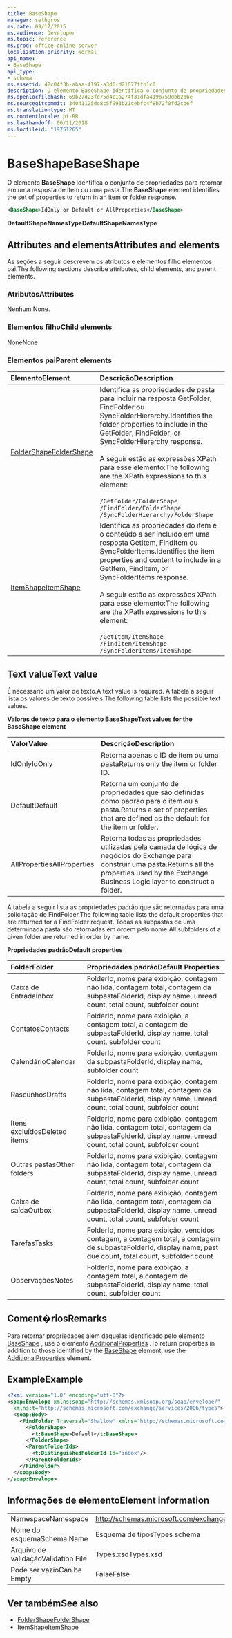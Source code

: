 ```yaml
---
title: BaseShape
manager: sethgros
ms.date: 09/17/2015
ms.audience: Developer
ms.topic: reference
ms.prod: office-online-server
localization_priority: Normal
api_name:
- BaseShape
api_type:
- schema
ms.assetid: 42c04f3b-abaa-4197-a3d6-d21677ffb1c0
description: O elemento BaseShape identifica o conjunto de propriedades para retornar em uma resposta de item ou uma pasta.
ms.openlocfilehash: 69b27d23fd75d4c1a274f31dfa419b759dbb2bbe
ms.sourcegitcommit: 34041125dc8c5f993b21cebfc4f8b72f0fd2cb6f
ms.translationtype: MT
ms.contentlocale: pt-BR
ms.lasthandoff: 06/11/2018
ms.locfileid: "19751265"
---
```

# <a name="baseshape"></a><span data-ttu-id="4ff1f-103">BaseShape</span><span class="sxs-lookup"><span data-stu-id="4ff1f-103">BaseShape</span></span>

<span data-ttu-id="4ff1f-104">O elemento **BaseShape** identifica o conjunto de propriedades para retornar em uma resposta de item ou uma pasta.</span><span class="sxs-lookup"><span data-stu-id="4ff1f-104">The **BaseShape** element identifies the set of properties to return in an item or folder response.</span></span> 
  
```xml
<BaseShape>IdOnly or Default or AllProperties</BaseShape>
```

 <span data-ttu-id="4ff1f-105">**DefaultShapeNamesType**</span><span class="sxs-lookup"><span data-stu-id="4ff1f-105">**DefaultShapeNamesType**</span></span>
## <a name="attributes-and-elements"></a><span data-ttu-id="4ff1f-106">Attributes and elements</span><span class="sxs-lookup"><span data-stu-id="4ff1f-106">Attributes and elements</span></span>

<span data-ttu-id="4ff1f-107">As seções a seguir descrevem os atributos e elementos filho elementos pai.</span><span class="sxs-lookup"><span data-stu-id="4ff1f-107">The following sections describe attributes, child elements, and parent elements.</span></span>
  
### <a name="attributes"></a><span data-ttu-id="4ff1f-108">Atributos</span><span class="sxs-lookup"><span data-stu-id="4ff1f-108">Attributes</span></span>

<span data-ttu-id="4ff1f-109">Nenhum.</span><span class="sxs-lookup"><span data-stu-id="4ff1f-109">None.</span></span>
  
### <a name="child-elements"></a><span data-ttu-id="4ff1f-110">Elementos filho</span><span class="sxs-lookup"><span data-stu-id="4ff1f-110">Child elements</span></span>

<span data-ttu-id="4ff1f-111">None</span><span class="sxs-lookup"><span data-stu-id="4ff1f-111">None</span></span>
  
### <a name="parent-elements"></a><span data-ttu-id="4ff1f-112">Elementos pai</span><span class="sxs-lookup"><span data-stu-id="4ff1f-112">Parent elements</span></span>

|<span data-ttu-id="4ff1f-113">**Elemento**</span><span class="sxs-lookup"><span data-stu-id="4ff1f-113">**Element**</span></span>|<span data-ttu-id="4ff1f-114">**Descrição**</span><span class="sxs-lookup"><span data-stu-id="4ff1f-114">**Description**</span></span>|
|:-----|:-----|
|[<span data-ttu-id="4ff1f-115">FolderShape</span><span class="sxs-lookup"><span data-stu-id="4ff1f-115">FolderShape</span></span>](foldershape.md) <br/> | <span data-ttu-id="4ff1f-116">Identifica as propriedades de pasta para incluir na resposta GetFolder, FindFolder ou SyncFolderHierarchy.</span><span class="sxs-lookup"><span data-stu-id="4ff1f-116">Identifies the folder properties to include in the GetFolder, FindFolder, or SyncFolderHierarchy response.</span></span><br/><br/><span data-ttu-id="4ff1f-117">A seguir estão as expressões XPath para esse elemento:</span><span class="sxs-lookup"><span data-stu-id="4ff1f-117">The following are the XPath expressions to this element:</span></span><br/><br/>`/GetFolder/FolderShape` <br/>  `/FindFolder/FolderShape` <br/>  `/SyncFolderHierarchy/FolderShape` <br/> |
|[<span data-ttu-id="4ff1f-118">ItemShape</span><span class="sxs-lookup"><span data-stu-id="4ff1f-118">ItemShape</span></span>](itemshape.md) <br/> | <span data-ttu-id="4ff1f-119">Identifica as propriedades do item e o conteúdo a ser incluído em uma resposta GetItem, FindItem ou SyncFolderItems.</span><span class="sxs-lookup"><span data-stu-id="4ff1f-119">Identifies the item properties and content to include in a GetItem, FindItem, or SyncFolderItems response.</span></span><br/><br/><span data-ttu-id="4ff1f-120">A seguir estão as expressões XPath para esse elemento:</span><span class="sxs-lookup"><span data-stu-id="4ff1f-120">The following are the XPath expressions to this element:</span></span><br/><br/>`/GetItem/ItemShape` <br/>  `/FindItem/ItemShape` <br/>  `/SyncFolderItems/ItemShape` <br/> |
   
## <a name="text-value"></a><span data-ttu-id="4ff1f-121">Text value</span><span class="sxs-lookup"><span data-stu-id="4ff1f-121">Text value</span></span>

<span data-ttu-id="4ff1f-122">É necessário um valor de texto.</span><span class="sxs-lookup"><span data-stu-id="4ff1f-122">A text value is required.</span></span> <span data-ttu-id="4ff1f-123">A tabela a seguir lista os valores de texto possíveis.</span><span class="sxs-lookup"><span data-stu-id="4ff1f-123">The following table lists the possible text values.</span></span>
  
<span data-ttu-id="4ff1f-124">**Valores de texto para o elemento BaseShape**</span><span class="sxs-lookup"><span data-stu-id="4ff1f-124">**Text values for the BaseShape element**</span></span>

|<span data-ttu-id="4ff1f-125">**Valor**</span><span class="sxs-lookup"><span data-stu-id="4ff1f-125">**Value**</span></span>|<span data-ttu-id="4ff1f-126">**Descrição**</span><span class="sxs-lookup"><span data-stu-id="4ff1f-126">**Description**</span></span>|
|:-----|:-----|
|<span data-ttu-id="4ff1f-127">IdOnly</span><span class="sxs-lookup"><span data-stu-id="4ff1f-127">IdOnly</span></span>  <br/> |<span data-ttu-id="4ff1f-128">Retorna apenas o ID de item ou uma pasta</span><span class="sxs-lookup"><span data-stu-id="4ff1f-128">Returns only the item or folder ID.</span></span>  <br/> |
|<span data-ttu-id="4ff1f-129">Default</span><span class="sxs-lookup"><span data-stu-id="4ff1f-129">Default</span></span>  <br/> |<span data-ttu-id="4ff1f-130">Retorna um conjunto de propriedades que são definidas como padrão para o item ou a pasta.</span><span class="sxs-lookup"><span data-stu-id="4ff1f-130">Returns a set of properties that are defined as the default for the item or folder.</span></span>  <br/> |
|<span data-ttu-id="4ff1f-131">AllProperties</span><span class="sxs-lookup"><span data-stu-id="4ff1f-131">AllProperties</span></span>  <br/> |<span data-ttu-id="4ff1f-132">Retorna todas as propriedades utilizadas pela camada de lógica de negócios do Exchange para construir uma pasta.</span><span class="sxs-lookup"><span data-stu-id="4ff1f-132">Returns all the properties used by the Exchange Business Logic layer to construct a folder.</span></span>  <br/> |
   
<span data-ttu-id="4ff1f-133">A tabela a seguir lista as propriedades padrão que são retornadas para uma solicitação de FindFolder.</span><span class="sxs-lookup"><span data-stu-id="4ff1f-133">The following table lists the default properties that are returned for a FindFolder request.</span></span> <span data-ttu-id="4ff1f-134">Todas as subpastas de uma determinada pasta são retornadas em ordem pelo nome.</span><span class="sxs-lookup"><span data-stu-id="4ff1f-134">All subfolders of a given folder are returned in order by name.</span></span>
  
<span data-ttu-id="4ff1f-135">**Propriedades padrão**</span><span class="sxs-lookup"><span data-stu-id="4ff1f-135">**Default properties**</span></span>

|<span data-ttu-id="4ff1f-136">**Folder**</span><span class="sxs-lookup"><span data-stu-id="4ff1f-136">**Folder**</span></span>|<span data-ttu-id="4ff1f-137">**Propriedades padrão**</span><span class="sxs-lookup"><span data-stu-id="4ff1f-137">**Default Properties**</span></span>|
|:-----|:-----|
|<span data-ttu-id="4ff1f-138">Caixa de Entrada</span><span class="sxs-lookup"><span data-stu-id="4ff1f-138">Inbox</span></span>  <br/> |<span data-ttu-id="4ff1f-139">FolderId, nome para exibição, contagem não lida, contagem total, contagem da subpasta</span><span class="sxs-lookup"><span data-stu-id="4ff1f-139">FolderId, display name, unread count, total count, subfolder count</span></span>  <br/> |
|<span data-ttu-id="4ff1f-140">Contatos</span><span class="sxs-lookup"><span data-stu-id="4ff1f-140">Contacts</span></span>  <br/> |<span data-ttu-id="4ff1f-141">FolderId, nome para exibição, a contagem total, a contagem de subpasta</span><span class="sxs-lookup"><span data-stu-id="4ff1f-141">FolderId, display name, total count, subfolder count</span></span>  <br/> |
|<span data-ttu-id="4ff1f-142">Calendário</span><span class="sxs-lookup"><span data-stu-id="4ff1f-142">Calendar</span></span>  <br/> |<span data-ttu-id="4ff1f-143">FolderId, nome para exibição, contagem da subpasta</span><span class="sxs-lookup"><span data-stu-id="4ff1f-143">FolderId, display name, subfolder count</span></span>  <br/> |
|<span data-ttu-id="4ff1f-144">Rascunhos</span><span class="sxs-lookup"><span data-stu-id="4ff1f-144">Drafts</span></span>  <br/> |<span data-ttu-id="4ff1f-145">FolderId, nome para exibição, contagem não lida, contagem total, contagem da subpasta</span><span class="sxs-lookup"><span data-stu-id="4ff1f-145">FolderId, display name, unread count, total count, subfolder count</span></span>  <br/> |
|<span data-ttu-id="4ff1f-146">Itens excluídos</span><span class="sxs-lookup"><span data-stu-id="4ff1f-146">Deleted items</span></span>  <br/> |<span data-ttu-id="4ff1f-147">FolderId, nome para exibição, contagem não lida, contagem total, contagem da subpasta</span><span class="sxs-lookup"><span data-stu-id="4ff1f-147">FolderId, display name, unread count, total count, subfolder count</span></span>  <br/> |
|<span data-ttu-id="4ff1f-148">Outras pastas</span><span class="sxs-lookup"><span data-stu-id="4ff1f-148">Other folders</span></span>  <br/> |<span data-ttu-id="4ff1f-149">FolderId, nome para exibição, contagem não lida, contagem total, contagem da subpasta</span><span class="sxs-lookup"><span data-stu-id="4ff1f-149">FolderId, display name, unread count, total count, subfolder count</span></span>  <br/> |
|<span data-ttu-id="4ff1f-150">Caixa de saída</span><span class="sxs-lookup"><span data-stu-id="4ff1f-150">Outbox</span></span>  <br/> |<span data-ttu-id="4ff1f-151">FolderId, nome para exibição, contagem não lida, contagem total, contagem da subpasta</span><span class="sxs-lookup"><span data-stu-id="4ff1f-151">FolderId, display name, unread count, total count, subfolder count</span></span>  <br/> |
|<span data-ttu-id="4ff1f-152">Tarefas</span><span class="sxs-lookup"><span data-stu-id="4ff1f-152">Tasks</span></span>  <br/> |<span data-ttu-id="4ff1f-153">FolderId, nome para exibição, vencidos contagem, a contagem total, a contagem de subpasta</span><span class="sxs-lookup"><span data-stu-id="4ff1f-153">FolderId, display name, past due count, total count, subfolder count</span></span>  <br/> |
|<span data-ttu-id="4ff1f-154">Observações</span><span class="sxs-lookup"><span data-stu-id="4ff1f-154">Notes</span></span>  <br/> |<span data-ttu-id="4ff1f-155">FolderId, nome para exibição, a contagem total, a contagem de subpasta</span><span class="sxs-lookup"><span data-stu-id="4ff1f-155">FolderId, display name, total count, subfolder count</span></span>  <br/> |
   
## <a name="remarks"></a><span data-ttu-id="4ff1f-156">Coment�rios</span><span class="sxs-lookup"><span data-stu-id="4ff1f-156">Remarks</span></span>

<span data-ttu-id="4ff1f-157">Para retornar propriedades além daquelas identificado pelo elemento [BaseShape](baseshape.md) , use o elemento [AdditionalProperties](additionalproperties.md) .</span><span class="sxs-lookup"><span data-stu-id="4ff1f-157">To return properties in addition to those identified by the [BaseShape](baseshape.md) element, use the [AdditionalProperties](additionalproperties.md) element.</span></span> 
  
## <a name="example"></a><span data-ttu-id="4ff1f-158">Example</span><span class="sxs-lookup"><span data-stu-id="4ff1f-158">Example</span></span>

```XML
<?xml version="1.0" encoding="utf-8"?>
<soap:Envelope xmlns:soap="http://schemas.xmlsoap.org/soap/envelope/"
  xmlns:t="http://schemas.microsoft.com/exchange/services/2006/types">
  <soap:Body>
    <FindFolder Traversal="Shallow" xmlns="http://schemas.microsoft.com/exchange/services/2006/messages">
      <FolderShape>
        <t:BaseShape>Default</t:BaseShape>
      </FolderShape>
      <ParentFolderIds>
        <t:DistinguishedFolderId Id="inbox"/>
      </ParentFolderIds>
    </FindFolder>
  </soap:Body>
</soap:Envelope>
```

## <a name="element-information"></a><span data-ttu-id="4ff1f-159">Informações de elemento</span><span class="sxs-lookup"><span data-stu-id="4ff1f-159">Element information</span></span>

|||
|:-----|:-----|
|<span data-ttu-id="4ff1f-160">Namespace</span><span class="sxs-lookup"><span data-stu-id="4ff1f-160">Namespace</span></span>  <br/> |http://schemas.microsoft.com/exchange/services/2006/types  <br/> |
|<span data-ttu-id="4ff1f-161">Nome do esquema</span><span class="sxs-lookup"><span data-stu-id="4ff1f-161">Schema Name</span></span>  <br/> |<span data-ttu-id="4ff1f-162">Esquema de tipos</span><span class="sxs-lookup"><span data-stu-id="4ff1f-162">Types schema</span></span>  <br/> |
|<span data-ttu-id="4ff1f-163">Arquivo de validação</span><span class="sxs-lookup"><span data-stu-id="4ff1f-163">Validation File</span></span>  <br/> |<span data-ttu-id="4ff1f-164">Types.xsd</span><span class="sxs-lookup"><span data-stu-id="4ff1f-164">Types.xsd</span></span>  <br/> |
|<span data-ttu-id="4ff1f-165">Pode ser vazio</span><span class="sxs-lookup"><span data-stu-id="4ff1f-165">Can be Empty</span></span>  <br/> |<span data-ttu-id="4ff1f-166">False</span><span class="sxs-lookup"><span data-stu-id="4ff1f-166">False</span></span>  <br/> |
   
## <a name="see-also"></a><span data-ttu-id="4ff1f-167">Ver também</span><span class="sxs-lookup"><span data-stu-id="4ff1f-167">See also</span></span>

- [<span data-ttu-id="4ff1f-168">FolderShape</span><span class="sxs-lookup"><span data-stu-id="4ff1f-168">FolderShape</span></span>](foldershape.md)
- [<span data-ttu-id="4ff1f-169">ItemShape</span><span class="sxs-lookup"><span data-stu-id="4ff1f-169">ItemShape</span></span>](itemshape.md)

